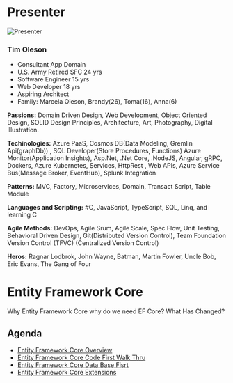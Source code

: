 # Presenter
![Presenter](https://github.com/kwkraus/HOW-Sessions/blob/master/sessions/entityframeworkcore/images/TimOlesonPhoto.jpg)

### Tim Oleson

- Consultant App Domain 
- U.S. Army Retired SFC 24 yrs 
- Software Engineer 15 yrs
- Web Developer 18 yrs
- Aspiring Architect 
- Family: Marcela Oleson, Brandy(26), Toma(16), Anna(6)

**Passions:** Domain Driven Design, Web Development, Object Oriented Design, SOLID Design Principles, Architecture, 
Art, Photography, Digital Illustration.

**Techinologies:** Azure PaaS, Cosmos DB(Data Modeling, Gremlin Api(graphDb)) , SQL Developer(Store Procedures, Functions) Azure Monitor(Application Insights), Asp.Net, .Net Core, .NodeJS,  Angular,  gRPC, Dockers, Azure Kubernetes, Services, HttpRest , Web APIs, Azure Service Bus(Message Broker, EventHub), Splunk Integration 

**Patterns:** MVC, Factory, Microservices, Domain, Transact Script, Table Module

**Languages and Scripting:** #C, JavaScript, TypeScript, SQL, Linq, and learning C

**Agile Methods:** DevOps, Agile Srum, Agile Scale, Spec Flow, Unit Testing, Behavioral Driven Design, Git(Distributed Version Control), Team Foundation Version Control (TFVC) (Centralized Version Control)

**Heros:** Ragnar Lodbrok, John Wayne, Batman, Martin Fowler, Uncle Bob, Eric Evans, The Gang of Four

# Entity Framework Core

Why Entity Framework Core why do we need EF Core?
What Has Changed?


## Agenda 

* [Entity Framework Core Overview](https://github.com/kwkraus/HOW-Sessions/blob/master/sessions/entityframeworkcore/images/EF_Core_Overview.md)
* [Entity Framework Core Code First Walk Thru](https://github.com/kwkraus/HOW-Sessions/blob/master/sessions/entityframeworkcore/images/EF_Core_Code_First.md)
* [Entity Framework Core Data Base Fisrt](https://github.com/kwkraus/HOW-Sessions/blob/master/sessions/entityframeworkcore/images/EF_Core_Database_First.md)
* [Entity Framework Core Extensions](https://github.com/kwkraus/HOW-Sessions/blob/master/sessions/entityframeworkcore/images/EF_Core_Database_First.md)